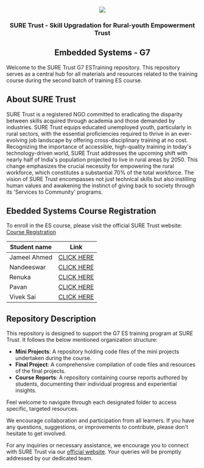 <!-- PROJECT LOGO -->
<br />

<div align="center">
   <img src='https://user-images.githubusercontent.com/73131499/166115643-d3187f47-d38f-41b2-ae42-5ecbbc60de14.png' />


<h3 align="center">SURE Trust - Skill Upgradation for Rural-youth Empowerment Trust</h3>
  <h2> Embedded Systems - G7 </h2>
</div>

Welcome to the SURE Trust G7 ESTraining repository. This repository serves as a central hub for all materials and resources related to the training course during the second batch of training ES course.

## About SURE Trust

SURE Trust is a registered NGO committed to eradicating the disparity between skills acquired through academia and those demanded by industries. SURE Trust equips educated unemployed youth, particularly in rural sectors, with the essential proficiencies required to thrive in an ever-evolving job landscape by offering cross-disciplinary training at no cost. Recognizing the importance of accessible, high-quality training in today's technology-driven world, SURE Trust addresses the upcoming shift with nearly half of India's population projected to live in rural areas by 2050. This change emphasizes the crucial necessity for empowering the rural workforce, which constitutes a substantial 70% of the total workforce. The vision of SURE Trust encompasses not just technical skills but also instilling human values and awakening the instinct of giving back to society through its 'Services to Community' programs. 

## Ebedded Systems Course Registration

To enroll in the ES course, please visit the official SURE Trust website: [Course Registration](https://suretrustforruralyouth.com/courses)


|Student name | Link |
|-------------|------|
|Jameel Ahmed|[CLICK HERE](https://github.com/sure-trust/G7_ES/blob/main/Course%20Report/Jameel%20ahmed.md)|
|Nandeeswar|[CLICK HERE](https://github.com/sure-trust/G7_ES/blob/main/Course%20Report/L%20NANDEESWAR.md)|
|Renuka|[CLICK HERE](https://github.com/sure-trust/G7_ES/blob/main/Course%20Report/Renuka.md)|
|Pavan|[CLICK HERE](https://github.com/sure-trust/G7_ES/blob/main/Course%20Report/pavan.md)|
|Vivek Sai|[CLICK HERE](https://github.com/sure-trust/G7_ES/blob/main/Course%20Report/viveksai.md)|

## Repository Description

This repository is designed to support the G7 ES training program at SURE Trust. It follows the below mentioned organization structure:

- **Mini Projects**: A repository holding code files of the mini projects undertaken during the course.
- **Final Project**: A comprehensive compilation of code files and resources of the final projects.
- **Course Reports**: A repository containing course reports authored by students, documenting their individual progress and experiential insights.

Feel welcome to navigate through each designated folder to access specific, targeted resources. 

We encourage collaboration and participation from all learners. If you have any questions, suggestions, or improvements to contribute, please don't hesitate to get involved.

For any inquiries or necessary assistance, we encourage you to connect with SURE Trust via our [official website](https://suretrustforruralyouth.com/). Your queries will be promptly addressed by our dedicated team.
